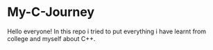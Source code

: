 # My-C-Journey

Hello everyone! In this repo i tried to put everything i have learnt from college and myself about C++.